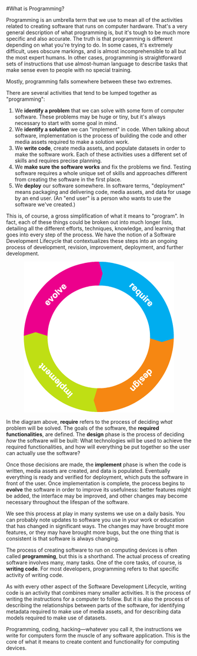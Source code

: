 #What is Programming?

Programming is an umbrella term that we use to mean all of the activities related to creating software that runs on computer hardware. That's a very general description of what programming is, but it's tough to be much more specific and also accurate. The truth is that programming is different depending on what you're trying to do. In some cases, it's extremely difficult, uses obscure markings, and is almost incomprehensible to all but the most expert humans. In other cases, programming is straightforward sets of instructions that use almost-human language to describe tasks that make sense even to people with no special training.

Mostly, programming falls somewhere between these two extremes. 

There are several activities that tend to be lumped together as "programming":

1. We **identify a problem** that we can solve with some form of computer software. These problems may be huge or tiny, but it's always necessary to start with some goal in mind.
2. We **identify a solution** we can "implement" in code. When talking about software, implementation is the process of building the code and other media assets required to make a solution work. 
3. We **write code**, create media assets, and populate datasets in order to make the software work. Each of these activities uses a different set of skills and requires precise planning.
4. We **make sure the software works** and fix the problems we find. Testing software requires a whole unique set of skills and approaches different from creating the software in the first place.
5. We **deploy** our software somewhere. In software terms, "deployment" means packaging and delivering code, media assets, and data for usage by an end user. (An "end user" is a person who wants to use the software we've created.)

This is, of course, a gross simplification of what it means to "program". In fact, each of these things could be broken out into much longer lists, detailing all the different efforts, techniques, knowledge, and learning that goes into every step of the process. We have the notion of a Software Development Lifecycle that contextualizes these steps into an ongoing process of development, revision, improvement, deployment, and further development.

<center>

![Software Development Lifecycle](/images/Software_Development_Lifecycle_Diagram.png)

</center>

In the diagram above, **require** refers to the process of deciding _what_ problem will be solved. The goals of the software, the **required functionalities**, are defined. The **design** phase is the process of deciding _how_ the software will be built: What technologies will be used to achieve the required functionalities, and how will everything be put together so the user can actually use the software?

Once those decisions are made, the **implement** phase is when the code is written, media assets are created, and data is populated. Eventually everything is ready and verified for deployment, which puts the software in front of the user. Once implementation is complete, the process begins to **evolve** the software in order to improve its usefulness: better features might be added, the interface may be improved, and other changes may become necessary throughout the lifespan of the software.

We see this process at play in many systems we use on a daily basis. You can probably note updates to software you use in your work or education that has changed in significant ways. The changes may have brought more features, or they may have brought more bugs, but the one thing that is consistent is that software is always changing.

The process of creating software to run on computing devices is often called **programming**, but this is a shorthand. The actual process of creating software involves many, many tasks. One of the core tasks, of course, is **writing code**. For most developers, programming refers to that specific activity of writing code.

As with every other aspect of the Software Development Lifecycle, writing code is an activity that combines many smaller activities. It is the process of writing the instructions for a computer to follow. But it is also the process of describing the relationships between parts of the software, for identifying metadata required to make use of media assets, and for describing data models required to make use of datasets.

Programming, coding, hacking&mdash;whatever you call it, the instructions we write for computers form the muscle of any software application. This is the core of what it means to create content and functionality for computing devices.


